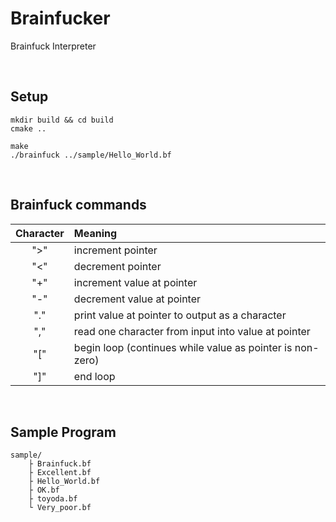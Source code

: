 # Brainfucker

Brainfuck Interpreter

<br>

## Setup
```
mkdir build && cd build
cmake ..

make
./brainfuck ../sample/Hello_World.bf
```

<br>

## Brainfuck commands

| Character | Meaning |
|:--:|:--|
">" | increment pointer
"<" | decrement pointer
"+" | increment value at pointer
"-" | decrement value at pointer
"." | print value at pointer to output as a character
"," | read one character from input into value at pointer
"[" | begin loop (continues while value as pointer is non-zero)
"]" | end loop

<br>

## Sample Program
```
sample/
    ├ Brainfuck.bf
    ├ Excellent.bf
    ├ Hello_World.bf
    ├ OK.bf
    ├ toyoda.bf
    └ Very_poor.bf
```
